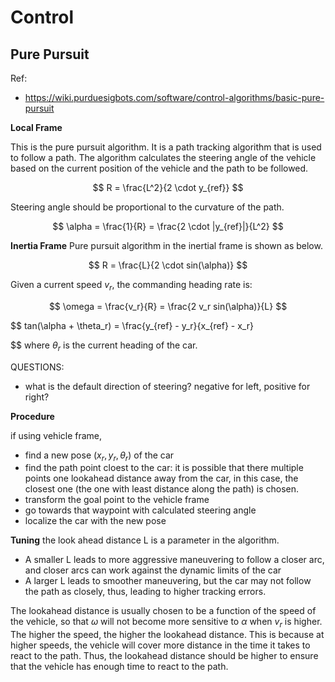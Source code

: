 # Control

## Pure Pursuit

Ref:

- https://wiki.purduesigbots.com/software/control-algorithms/basic-pure-pursuit

**Local Frame**

This is the pure pursuit algorithm. It is a path tracking algorithm that is used to follow a path. The algorithm calculates the steering angle of the vehicle based on the current position of the vehicle and the path to be followed.

$$
R = \frac{L^2}{2 \cdot y_{ref}}
$$

Steering angle should be proportional to the curvature of the path.

$$
\alpha = \frac{1}{R} = \frac{2 \cdot |y_{ref}|}{L^2}
$$


**Inertia Frame**
Pure pursuit algorithm in the inertial frame is shown as below.

$$
R = \frac{L}{2 \cdot sin(\alpha)}
$$

Given a current speed $v_r$, the commanding heading rate is:

$$
\omega = \frac{v_r}{R} = \frac{2 v_r sin(\alpha)}{L}
$$

$$
tan(\alpha + \theta_r) = \frac{y_{ref} - y_r}{x_{ref} - x_r}

$$
where $\theta_r$ is the current heading of the car.

QUESTIONS:

- what is the default direction of steering? negative for left, positive for right?


**Procedure**

if using vehicle frame, 
- find a new pose ($x_r, y_r, \theta_r$) of the car
- find the path point cloest to the car: it is possible that there multiple points one lookahead distance away from the car, in this case, the closest one (the one with least distance along the path) is chosen.
- transform the goal point to the vehicle frame
- go towards that waypoint with calculated steering angle
- localize the car with the new pose

**Tuning**
the look ahead distance L is a parameter in the algorithm.
- A smaller L leads to more aggressive maneuvering to follow a closer arc, and closer arcs can work against the dynamic limits of the car
- A larger L leads to smoother maneuvering, but the car may not follow the path as closely, thus, leading to higher tracking errors.


The lookahead distance is usually chosen to be a function of the speed of the vehicle, so that $\omega$ will not become more sensitive to $\alpha$ when $v_r$ is higher. The higher the speed, the higher the lookahead distance. This is because at higher speeds, the vehicle will cover more distance in the time it takes to react to the path. Thus, the lookahead distance should be higher to ensure that the vehicle has enough time to react to the path.